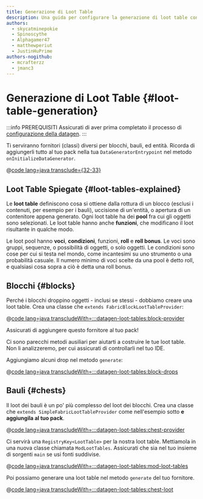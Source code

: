 ```yaml
---
title: Generazione di Loot Table
description: Una guida per configurare la generazione di loot table con datagen.
authors:
  - skycatminepokie
  - Spinoscythe
  - Alphagamer47
  - matthewperiut
  - JustinHuPrime
authors-nogithub:
  - mcrafterzz
  - jmanc3
---
```


# Generazione di Loot Table {#loot-table-generation}

:::info PREREQUISITI
Assicurati di aver prima completato il processo di [configurazione della datagen](./setup).
:::

Ti serviranno fornitori (classi) diversi per blocchi, bauli, ed entità. Ricorda di aggiungerli tutto al tuo pack nella tua `DataGeneratorEntrypoint` nel metodo `onInitializeDataGenerator`.

@[code lang=java transclude={32-33}](@/reference/1.21/src/client/java/com/example/docs/datagen/FabricDocsReferenceDataGenerator.java)

## Loot Table Spiegate {#loot-tables-explained}

Le **loot table** definiscono cosa si ottiene dalla rottura di un blocco (esclusi i contenuti, per esempio per i bauli), uccisione di un'entità, o apertura di un contenitore appena generato. Ogni loot table ha dei **pool** fra cui gli oggetti sono selezionati. Le loot table hanno anche **funzioni**, che modificano il loot risultante in qualche modo.

Le loot pool hanno **voci**, **condizioni**, funzioni, **roll** e **roll bonus**. Le voci sono gruppi, sequenze, o possibilità di oggetti, o solo oggetti. Le condizioni sono cose per cui si testa nel mondo, come incantesimi su uno strumento o una probabilità casuale. Il numero minimo di voci scelte da una pool è detto roll, e qualsiasi cosa sopra a ciò è detta una roll bonus.

## Blocchi {#blocks}

Perché i blocchi droppino oggetti - inclusi se stessi - dobbiamo creare una loot table. Crea una classe che `extends FabricBlockLootTableProvider`:

@[code lang=java transcludeWith=:::datagen-loot-tables:block-provider](@/reference/1.21/src/client/java/com/example/docs/datagen/FabricDocsReferenceBlockLootTableProvider.java)

Assicurati di aggiungere questo fornitore al tuo pack!

Ci sono parecchi metodi ausiliari per aiutarti a costruire le tue loot table. Non li analizzeremo, per cui assicurati di controllarli nel tuo IDE.

Aggiungiamo alcuni drop nel metodo `generate`:

@[code lang=java transcludeWith=:::datagen-loot-tables:block-drops](@/reference/1.21/src/client/java/com/example/docs/datagen/FabricDocsReferenceBlockLootTableProvider.java)

## Bauli {#chests}

Il loot dei bauli è un po' più complesso del loot dei blocchi. Crea una classe che `extends SimpleFabricLootTableProvider` come nell'esempio sotto **e aggiungila al tuo pack**.

@[code lang=java transcludeWith=:::datagen-loot-tables:chest-provider](@/reference/1.21/src/client/java/com/example/docs/datagen/FabricDocsReferenceChestLootTableProvider.java)

Ci servirà una `RegistryKey<LootTable>` per la nostra loot table. Mettiamola in una nuova classe chiamata `ModLootTables`. Assicurati che sia nel tuo insieme di sorgenti `main` se usi fonti suddivise.

@[code lang=java transcludeWith=:::datagen-loot-tables:mod-loot-tables](@/reference/1.21/src/main/java/com/example/docs/ModLootTables.java)

Poi possiamo generare una loot table nel metodo `generate` del tuo fornitore.

@[code lang=java transcludeWith=:::datagen-loot-tables:chest-loot](@/reference/1.21/src/client/java/com/example/docs/datagen/FabricDocsReferenceChestLootTableProvider.java)
